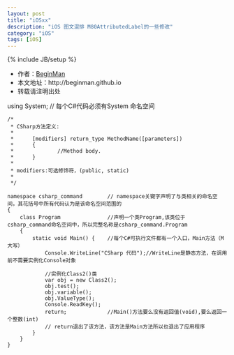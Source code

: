 ```yaml
---
layout: post
title: "iOSxx"
description: "iOS 图文混排 M80AttributedLabel的一些修改"
category: "iOS"
tags: [iOS]
---
```

{% include JB/setup %}
<ul>
    <li>作者：<a href="http://weibo.com/beginman" target="blank">BeginMan</a></li>
    <li>本文地址：http://beginman.github.io</li>
    <li>转载请注明出处</li>
</ul>
<p>using System;       // 每个C#代码必须有System 命名空间</p>

<pre><code>/*
 * CSharp方法定义:
 * 
 *      [modifiers] return_type MethodName([parameters])
 *      {
 *              //Method body.
 *      }
 * 
 * modifiers:可选修饰符，(public, static)
 * 
 */

namespace csharp_command        // namespace关键字声明了与类相关的命名空间，其花括号中所有代码认为是该命名空间范围的
{
    class Program               //声明一个类Program,该类位于csharp_command命名空间中，所以完整名称是csharp_command.Program
    {
        static void Main() {    //每个C#可执行文件都有一个入口，Main方法（M大写）
            Console.WriteLine("CSharp 代码");//WriteLine是静态方法，在调用前不需要实例化Console对象

            //实例化Class2()类
            var obj = new Class2();
            obj.test();
            obj.variable();
            obj.ValueType();
            Console.ReadKey();
            return;             //Main()方法要么没有返回值(void),要么返回一个整数(int)
            // return退出了该方法，该方法是Main方法所以也退出了应用程序
        }
    }
}
</code></pre>
